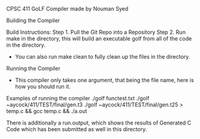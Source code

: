 CPSC 411 GoLF Compiler made by Nouman Syed

Building the Compiler

Build Instructions:
Step 1. Pull the Git Repo into a Repository
Step 2. Run make in the directory, this will build an executable golf from all of the code in the directory.
 - You can also run make clean to fully clean up the files in the directory.

Running the Compiler
- This compiler only takes one argument, that being the file name, here is how you should run it.

Examples of running the compiler
./golf functest.txt
./golf ~aycock/411/TEST/final/gen.t3
./golf ~aycock/411/TEST/final/gen.t25 > temp.c && gcc temp.c && ./a.out

There is additionally a run.output, which shows the results of Generated C Code which has been submitted as well in this directory.